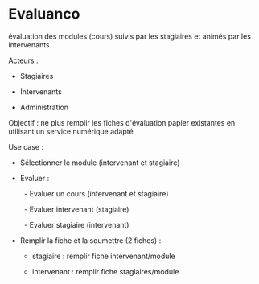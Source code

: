 # Evaluanco

évaluation des modules (cours) suivis par les stagiaires et animés par les intervenants

Acteurs : 

- Stagiaires 

- Intervenants

- Administration

Objectif : ne plus remplir les fiches d'évaluation papier existantes en utilisant un service numérique adapté



Use case :

- Sélectionner le module (intervenant et stagiaire)

- Evaluer :

        - Evaluer un cours (intervenant et stagiaire)

        - Evaluer intervenant (stagiaire)

        - Evaluer stagiaire (intervenant)



- Remplir la fiche et la soumettre (2 fiches) : 
  
  - stagiaire : remplir fiche intervenant/module
  
  - intervenant : remplir fiche stagiaires/module
  
  



